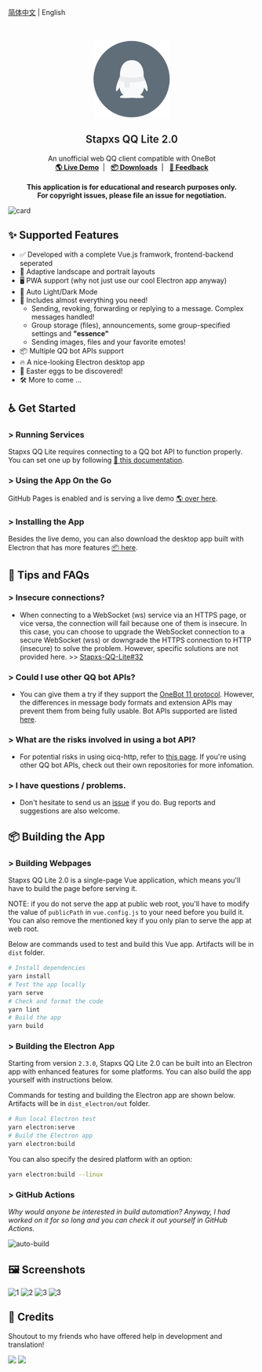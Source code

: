 [简体中文](README.md)
 | English
<br><br><br>


<p align="center">
  <a href="https://blog.stapxs.cn" target="blank">
    <img src="src/renderer/public/img/icons/icon.svg" alt="Logo" width="156" height="156">
  </a>
  <h2 align="center" style="font-weight: 600">Stapxs QQ Lite 2.0</h2>

  <p align="center">
    An unofficial web QQ client compatible with OneBot
    <br />
    <a href="https://stapxs.github.io/Stapxs-QQ-Lite-2.0/" target="blank"><strong>🌎 Live Demo</strong></a>&nbsp;&nbsp;|&nbsp;&nbsp;
    <a href="https://github.com/Stapxs/Stapxs-QQ-Lite-2.0/releases" target="blank"><strong>📦️ Downloads</strong></a>&nbsp;&nbsp;|&nbsp;&nbsp;
    <a href="https://github.com/Stapxs/Stapxs-QQ-Lite-2.0/issues/new?assignees=Stapxs&labels=%3Abug%3A+%E9%94%99%E8%AF%AF&template=----.md&title=%5B%E9%94%99%E8%AF%AF%5D" target="blank"><strong>💬 Feedback</strong></a>
    <br />
    <br />
    <strong>This application is for educational and research purposes only.</strong><br>
    <strong>For copyright issues, please file an issue for negotiation.</strong>
  </p>
</p>

![card](README/card.png)

## ✨ Supported Features
- ✅ Developed with a complete Vue.js framwork, frontend-backend seperated
- 🎨 Adaptive landscape and portrait layouts
- 🖥️ PWA support (why not just use our cool Electron app anyway)
- 🌚 Auto Light/Dark Mode
- 🍱 Includes almost everything you need!
  - Sending, revoking, forwarding or replying to a message. Complex messages handled!
  - Group storage (files), announcements, some group-specified settings and **"essence"**
  - Sending images, files and your favorite emotes!
- 📦️ Multiple QQ bot APIs support
- 🔥 A nice-looking Electron desktop app
- 🥚 Easter eggs to be discovered!
- 🛠 More to come ...

## ♿️ Get Started
### > Running Services
Stapxs QQ Lite requires connecting to a QQ bot API to function properly. You can set one up by following [📖 this documentation](https://github.com/Stapxs/Stapxs-QQ-Lite-2.0/wiki/%E8%BF%9E%E6%8E%A5-oicq2-http).

### > Using the App On the Go
GitHub Pages is enabled and is serving a live demo [🌎 over here](https://stapxs.github.io/Stapxs-QQ-Lite-2.0).

### > Installing the App
Besides the live demo, you can also download the desktop app built with Electron that has more features [📦️ here](https://github.com/Stapxs/Stapxs-QQ-Lite-2.0/releases).

## 💬 Tips and FAQs

### > Insecure connections?
- When connecting to a WebSocket (ws) service via an HTTPS page, or vice versa, the connection will fail because one of them is insecure. In this case, you can choose to upgrade the WebSocket connection to a secure WebSocket (wss) or downgrade the HTTPS connection to HTTP (insecure) to solve the problem. However, specific solutions are not provided here. >> [Stapxs-QQ-Lite#32](https://github.com/Stapxs/Stapxs-QQ-Lite/issues/32)

### > Could I use other QQ bot APIs?

- You can give them a try if they support the [OneBot 11 protocol](<https://github.com/botuniverse/onebot-11>). However, the differences in message body formats and extension APIs may prevent them from being fully usable.
  Bot APIs supported are listed [here](https://github.com/Stapxs/Stapxs-QQ-Lite-2.0/wiki).

### > What are the risks involved in using a bot API?

- For potential risks in using oicq-http, refer to [this page](<https://github.com/takayama-lily/oicq/wiki/98.%E5%85%B3%E4%BA%8E%E8%B4%A6%E5%8F%B7%E5%86%BB%E7%BB%93%E5%92%8C%E9%A3%8E%E6%8E%A7>). If you're using other QQ bot APIs, check out their own repositories for more infomation.

### > I have questions / problems.

- Don't hesitate to send us an [issue](<https://github.com/Stapxs/Stapxs-QQ-Lite/issues>) if you do. Bug reports and suggestions are also welcome.

## 📦️ Building the App
### > Building Webpages
Stapxs QQ Lite 2.0 is a single-page Vue application, which means you'll have to build the page before serving it.

NOTE: if you do not serve the app at public web root, you'll have to modify the value of `publicPath` in `vue.config.js` to your need before you build it. You can also remove the mentioned key if you only plan to serve the app at web root.

Below are commands used to test and build this Vue app. Artifacts will be in `dist` folder.

``` bash
# Install dependencies
yarn install
# Test the app locally
yarn serve
# Check and format the code
yarn lint
# Build the app
yarn build
```

### > Building the Electron App
Starting from version `2.3.0`, Stapxs QQ Lite 2.0 can be built into an Electron app with enhanced features for some platforms. You can also build the app yourself with instructions below.

Commands for testing and building the Electron app are shown below. Artifacts will be in `dist_electron/out` folder.

``` bash
# Run local Electron test
yarn electron:serve
# Build the Electron app
yarn electron:build
```
You can also specify the desired platform with an option:

```bash
yarn electron:build --linux
```
### > GitHub Actions
*Why would anyone be interested in build automation? Anyway, I had worked on it for so long and you can check it out yourself in GitHub Actions.*

![auto-build](README/auto-build.png)

## 🖼️ Screenshots
![1](README/pics/1.png)
![2](README/pics/2.png)
![3](README/pics/4.png)
![3](README/pics/3.png)

## 🎉 Credits
Shoutout to my friends who have offered help in development and translation!

<a href="https://github.com/Logic-Accepted"><img  src="https://avatars.githubusercontent.com/u/36406453?s=48&v=4"></a>
<a href="https://github.com/doodlehuang"><img  src="https://avatars.githubusercontent.com/u/25525621?s=48&v=4"></a>
